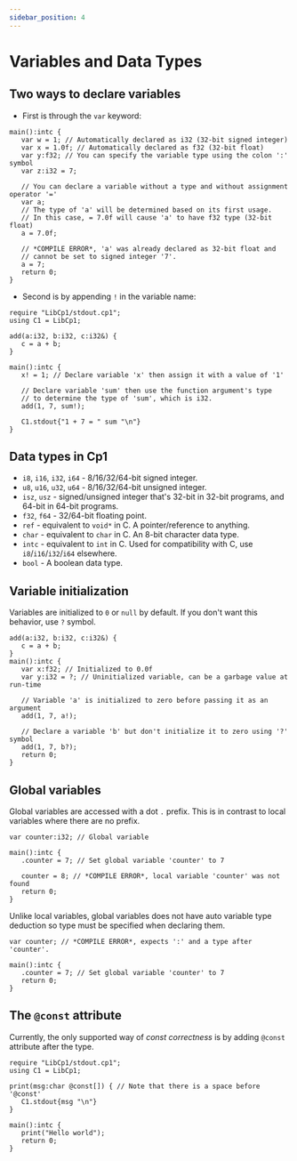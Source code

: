 ```yaml
---
sidebar_position: 4
---
```


# Variables and Data Types

## Two ways to declare variables
- First is through the `var` keyword:
```cpone
main():intc {
   var w = 1; // Automatically declared as i32 (32-bit signed integer)
   var x = 1.0f; // Automatically declared as f32 (32-bit float)
   var y:f32; // You can specify the variable type using the colon ':' symbol
   var z:i32 = 7;

   // You can declare a variable without a type and without assignment operator '='
   var a;
   // The type of 'a' will be determined based on its first usage.
   // In this case, = 7.0f will cause 'a' to have f32 type (32-bit float)
   a = 7.0f;

   // *COMPILE ERROR*, 'a' was already declared as 32-bit float and
   // cannot be set to signed integer '7'.
   a = 7;
   return 0;
}
```
- Second is by appending `!` in the variable name:
```cpone
require "LibCp1/stdout.cp1";
using C1 = LibCp1;

add(a:i32, b:i32, c:i32&) {
   c = a + b;
}

main():intc {
   x! = 1; // Declare variable 'x' then assign it with a value of '1'

   // Declare variable 'sum' then use the function argument's type
   // to determine the type of 'sum', which is i32.
   add(1, 7, sum!);

   C1.stdout{"1 + 7 = " sum "\n"}
}
```

## Data types in Cp1
- `i8`, `i16`, `i32`, `i64` - 8/16/32/64-bit signed integer.
- `u8`, `u16`, `u32`, `u64` - 8/16/32/64-bit unsigned integer.
- `isz`, `usz` - signed/unsigned integer that's 32-bit in 32-bit programs, and 64-bit in 64-bit programs.
- `f32`, `f64` - 32/64-bit floating point.
- `ref` - equivalent to `void*` in C. A pointer/reference to anything.
- `char` - equivalent to `char` in C. An 8-bit character data type.
- `intc` - equivalent to `int` in C. Used for compatibility with C, use `i8`/`i16`/`i32`/`i64` elsewhere.
- `bool` - A boolean data type.

## Variable initialization
Variables are initialized to `0` or `null` by default. If you don't want this behavior, use `?` symbol.
```cpone
add(a:i32, b:i32, c:i32&) {
   c = a + b;
}
main():intc {
   var x:f32; // Initialized to 0.0f
   var y:i32 = ?; // Uninitialized variable, can be a garbage value at run-time

   // Variable 'a' is initialized to zero before passing it as an argument
   add(1, 7, a!);

   // Declare a variable 'b' but don't initialize it to zero using '?' symbol
   add(1, 7, b?);
   return 0;
}
```

## Global variables
Global variables are accessed with a dot `.` prefix. This is in contrast to local variables where there are no prefix.
```cpone
var counter:i32; // Global variable

main():intc {
   .counter = 7; // Set global variable 'counter' to 7

   counter = 8; // *COMPILE ERROR*, local variable 'counter' was not found
   return 0;
}
```
Unlike local variables, global variables does not have auto variable type deduction so type must be specified when declaring them.
```cpone
var counter; // *COMPILE ERROR*, expects ':' and a type after 'counter'.

main():intc {
   .counter = 7; // Set global variable 'counter' to 7
   return 0;
}
```

## The `@const` attribute
Currently, the only supported way of *const correctness* is by adding `@const` attribute after the type.
```cpone
require "LibCp1/stdout.cp1";
using C1 = LibCp1;

print(msg:char @const[]) { // Note that there is a space before '@const'
   C1.stdout{msg "\n"}
}

main():intc {
   print("Hello world");
   return 0;
}
```
